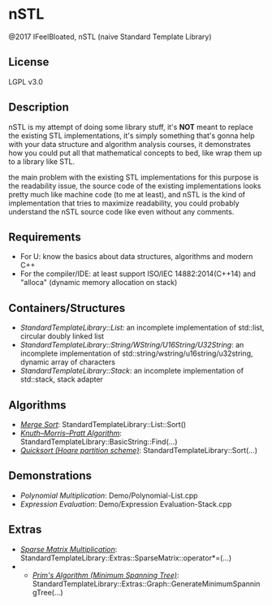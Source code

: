 # nSTL
@2017 IFeelBloated, nSTL (naive Standard Template Library)

## License
LGPL v3.0

## Description
nSTL is my attempt of doing some library stuff, it's **NOT** meant to replace the existing STL implementations, it's simply something that's gonna help with your data structure and algorithm analysis courses, it demonstrates how you could put all that mathematical concepts to bed, like wrap them up to a library like STL.

the main problem with the existing STL implementations for this purpose is the readability issue, the source code of the existing implementations looks pretty much like machine code (to me at least), and nSTL is the kind of implementation that tries to maximize readability, you could probably understand the nSTL source code like even without any comments.

## Requirements
- For U: know the basics about data structures, algorithms and modern C++
- For the compiler/IDE: at least support ISO/IEC 14882:2014(C++14) and "alloca" (dynamic memory allocation on stack)

## Containers/Structures
- *StandardTemplateLibrary::List*: an incomplete implementation of std::list, circular doubly linked list
- *StandardTemplateLibrary::String/WString/U16String/U32String*: an incomplete implementation of std::string/wstring/u16string/u32string, dynamic array of characters
- *StandardTemplateLibrary::Stack*: an incomplete implementation of std::stack, stack adapter

## Algorithms
- *[Merge Sort](https://en.wikipedia.org/wiki/Merge_sort)*: StandardTemplateLibrary::List::Sort()
- *[Knuth–Morris–Pratt Algorithm](https://en.wikipedia.org/wiki/Knuth–Morris–Pratt_algorithm)*: StandardTemplateLibrary::BasicString::Find(...)
- *[Quicksort (Hoare partition scheme)](https://en.wikipedia.org/wiki/Quicksort)*: StandardTemplateLibrary::Sort(...)

## Demonstrations
- *Polynomial Multiplication*: Demo/Polynomial-List.cpp
- *Expression Evaluation*: Demo/Expression Evaluation-Stack.cpp

## Extras
- *[Sparse Matrix Multiplication](https://en.wikipedia.org/wiki/Sparse_matrix#List_of_lists_.28LIL.29)*: StandardTemplateLibrary::Extras::SparseMatrix::operator*=(...)
- - *[Prim's Algorithm (Minimum Spanning Tree)](https://en.wikipedia.org/wiki/Prim%27s_algorithm)*: StandardTemplateLibrary::Extras::Graph::GenerateMinimumSpanningTree(...)